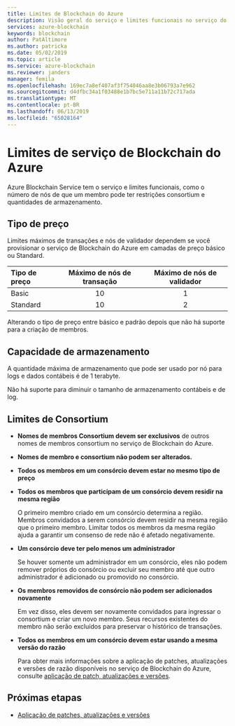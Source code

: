 ```yaml
---
title: Limites de Blockchain do Azure
description: Visão geral do serviço e limites funcionais no serviço do Azure Blockchain
services: azure-blockchain
keywords: blockchain
author: PatAltimore
ms.author: patricka
ms.date: 05/02/2019
ms.topic: article
ms.service: azure-blockchain
ms.reviewer: janders
manager: femila
ms.openlocfilehash: 169ec7a8ef407af3f754046aa8e3b06793a7e962
ms.sourcegitcommit: d4dfbc34a1f03488e1b7bc5e711a11b72c717ada
ms.translationtype: MT
ms.contentlocale: pt-BR
ms.lasthandoff: 06/13/2019
ms.locfileid: "65028164"
---
```

# <a name="limits-in-azure-blockchain-service"></a>Limites de serviço de Blockchain do Azure

Azure Blockchain Service tem o serviço e limites funcionais, como o número de nós de que um membro pode ter restrições consortium e quantidades de armazenamento.

## <a name="pricing-tier"></a>Tipo de preço

Limites máximos de transações e nós de validador dependem se você provisionar o serviço de Blockchain do Azure em camadas de preço básico ou Standard.

| Tipo de preço | Máximo de nós de transação | Máximo de nós de validador |
|:---|:---:|:---:|
| Basic | 10 | 1 |
| Standard | 10 | 2 |

Alterando o tipo de preço entre básico e padrão depois que não há suporte para a criação de membros.

## <a name="storage-capacity"></a>Capacidade de armazenamento

A quantidade máxima de armazenamento que pode ser usado por nó para logs e dados contábeis é de 1 terabyte.

Não há suporte para diminuir o tamanho de armazenamento contábeis e de log.

## <a name="consortium-limits"></a>Limites de Consortium

* **Nomes de membros Consortium devem ser exclusivos** de outros nomes de membros consortium no serviço de Blockchain do Azure.

* **Nomes de membro e consortium não podem ser alterados.**

* **Todos os membros em um consórcio devem estar no mesmo tipo de preço**

* **Todos os membros que participam de um consórcio devem residir na mesma região**

    O primeiro membro criado em um consórcio determina a região. Membros convidados a serem consórcio devem residir na mesma região que o primeiro membro. Limitar todos os membros da mesma região ajuda a garantir um consenso de rede não é afetado negativamente.

* **Um consórcio deve ter pelo menos um administrador**

    Se houver somente um administrador em um consórcio, eles não podem remover próprios do consórcio ou excluir seu membro até que outro administrador é adicionado ou promovido no consórcio.

* **Os membros removidos de consórcio não podem ser adicionados novamente**

    Em vez disso, eles devem ser novamente convidados para ingressar o consortium e criar um novo membro. Seus recursos existentes do membro não serão excluídos para preservar o histórico de transações.

* **Todos os membros em um consórcio devem estar usando a mesma versão do razão**

    Para obter mais informações sobre a aplicação de patches, atualizações e versões de razão disponíveis no serviço de Blockchain do Azure, consulte [aplicação de patch, atualizações e versões](ledger-versions.md).

## <a name="next-steps"></a>Próximas etapas

* [Aplicação de patches, atualizações e versões](ledger-versions.md)
